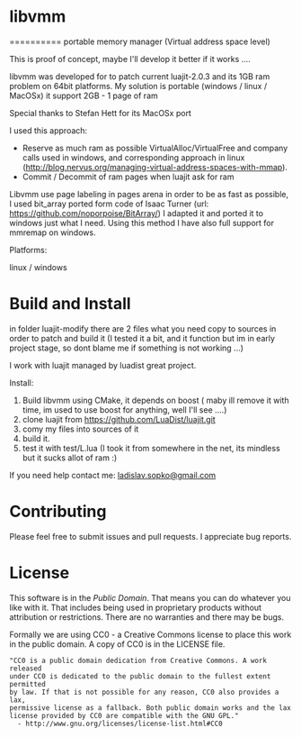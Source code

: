 # libvmm
==========
portable memory manager (Virtual address space level)

This is proof of concept, maybe I'll develop it better if it works ....

libvmm was developed for to patch current luajit-2.0.3 and its 1GB ram problem on 64bit platforms.
My solution is portable (windows / linux / MacOSx) it support 2GB - 1 page of ram

Special thanks to Stefan Hett for its MacOSx port

I used this approach:

- Reserve as much ram as possible VirtualAlloc/VirtualFree and company calls used in windows, and corresponding approach in linux (http://blog.nervus.org/managing-virtual-address-spaces-with-mmap). 
- Commit / Decommit of ram pages when luajit ask for ram

Libvmm use page labeling in pages arena in order to be as fast as possible, I used bit_array ported form code of Isaac Turner (url: https://github.com/noporpoise/BitArray/) I adapted it and ported it to windows just what I need. 
Using this method I have also full support for mmremap on windows.

Platforms: 

linux / windows

Build and Install
=================

in folder luajit-modify there are 2 files what you need copy to sources 
in order to patch and build it (I tested it a bit, and it function 
but im in early project stage, so dont blame me if something is not working ...)

I work with luajit managed by luadist great project.

Install:
 
1. Build libvmm using CMake, it depends on boost ( maby ill remove it with time, 
   im used to use boost for anything, well I'll see ....)
2. clone luajit from https://github.com/LuaDist/luajit.git
3. comy my files into sources of it
4. build it.
5. test it with test/L.lua (I took it from somewhere in the net, its mindless but it sucks allot of ram :)

If you need help contact me: ladislav.sopko@gmail.com

Contributing
============

Please feel free to submit issues and pull requests. I appreciate bug reports.


License
=======

This software is in the *Public Domain*. That means you can do whatever you like
with it. That includes being used in proprietary products without attribution or
restrictions. There are no warranties and there may be bugs. 

Formally we are using CC0 - a Creative Commons license to place this work in the
public domain. A copy of CC0 is in the LICENSE file. 

    "CC0 is a public domain dedication from Creative Commons. A work released
    under CC0 is dedicated to the public domain to the fullest extent permitted
    by law. If that is not possible for any reason, CC0 also provides a lax,
    permissive license as a fallback. Both public domain works and the lax
    license provided by CC0 are compatible with the GNU GPL."
      - http://www.gnu.org/licenses/license-list.html#CC0
